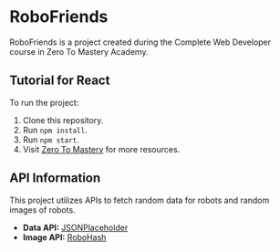 # RoboFriends

RoboFriends is a project created during the Complete Web Developer course in Zero To Mastery Academy.

## Tutorial for React

To run the project:

1. Clone this repository.
2. Run `npm install`.
3. Run `npm start`.
4. Visit [Zero To Mastery](https://zerotomastery.io/) for more resources.

## API Information

This project utilizes APIs to fetch random data for robots and random images of robots.

- **Data API:** [JSONPlaceholder](https://jsonplaceholder.typicode.com/)
- **Image API:** [RoboHash](https://robohash.org/)

